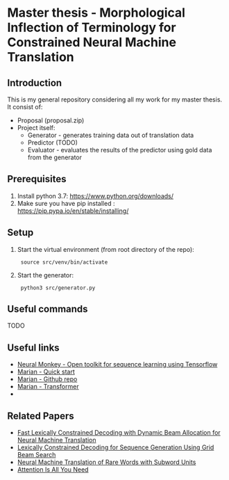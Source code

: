 # Master thesis - Morphological Inflection of Terminology for Constrained Neural Machine Translation


## Introduction
This is my general repository considering all my work for my master thesis. It consist of:
* Proposal (proposal.zip)
* Project itself:
  * Generator - generates training data out of translation data
  * Predictor (TODO)
  * Evaluator - evaluates the results of the predictor using gold data from the generator

## Prerequisites 
1. Install python 3.7: https://www.python.org/downloads/
2. Make sure you have pip installed : https://pip.pypa.io/en/stable/installing/

## Setup
1. Start the virtual environment (from root directory of the repo): 

    `` source src/venv/bin/activate``
3. Start the generator:

    `` python3 src/generator.py``
  
## Useful commands
 TODO

## Useful links

- [Neural Monkey - Open toolkit for sequence learning using Tensorflow](https://neural-monkey.readthedocs.io/en/latest/)
- [Marian - Quick start](https://marian-nmt.github.io/quickstart/)
- [Marian - Github repo](https://github.com/marian-nmt/marian)
- [Marian - Transformer](https://github.com/marian-nmt/marian-examples/tree/master/wmt2017-transformer)
- 

## Related Papers

- [Fast Lexically Constrained Decoding with Dynamic Beam Allocation for Neural Machine Translation](https://arxiv.org/abs/1804.06609)
- [Lexically Constrained Decoding for Sequence Generation Using Grid Beam Search](https://arxiv.org/abs/1704.07138)
- [Neural Machine Translation of Rare Words with Subword Units](https://www.aclweb.org/anthology/P16-1162)
- [Attention Is All You Need](https://arxiv.org/abs/1706.03762)